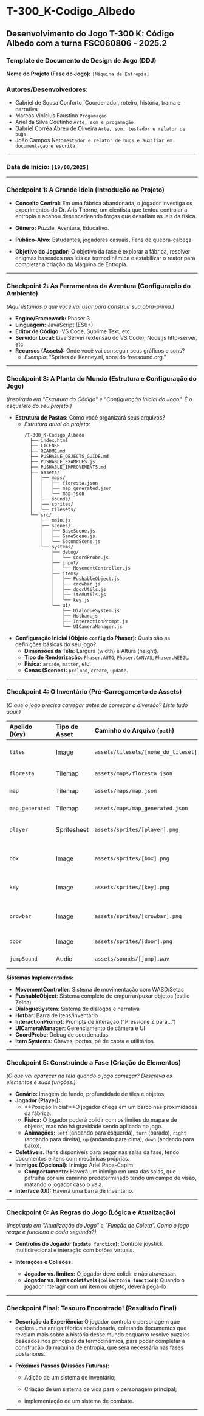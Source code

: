 # T-300_K-Codigo_Albedo
Desenvolvimento do Jogo T-300 K: Código Albedo com a turna FSC060806 - 2025.2
---

### Template de Documento de Design de Jogo (DDJ)

**Nome do Projeto (Fase do Jogo):** `[Máquina de Entropia]`

### **Autores/Desenvolvedores:** 
- Gabriel de Sousa Conforto `Coordenador, roteiro, história, trama e narrativa
- Marcos Vinícius Faustino `Progamação`
- Ariel da Silva Coutinho `Arte, som e progamação`
- Gabriel Corrêa Abreu de Oliveira `Arte, som, testador e relator de bugs`
- João Campos Neto`Testador e relator de bugs e auxiliar em documentaçao e escrita` 
 ---

 ### **Data de Início:** `[19/08/2025]`
--- 

### Checkpoint 1: A Grande Ideia (Introdução ao Projeto)


*   **Conceito Central:** Em uma fábrica abandonada, o jogador investiga os experimentos do Dr. Aris Thorne, um cientista que tentou controlar a entropia e acabou desencadeando forças que desafiam as leis da física.
   
*   **Gênero:** Puzzle, Aventura, Educativo.
*   **Público-Alvo:** Estudantes, jogadores casuais, Fans de quebra-cabeça
*   **Objetivo do Jogador:** O objetivo da fase é explorar a fábrica, resolver enigmas baseados nas leis da termodinâmica e estabilizar o reator para completar a criação da Máquina de Entropia.

---

### Checkpoint 2: As Ferramentas da Aventura (Configuração do Ambiente)

*(Aqui listamos o que você vai usar para construir sua obra-prima.)*

*   **Engine/Framework:** Phaser 3
*   **Linguagem:** JavaScript (ES6+)
*   **Editor de Código:** VS Code, Sublime Text, etc.
*   **Servidor Local:** Live Server (extensão do VS Code), Node.js http-server, etc.
*   **Recursos (Assets):** Onde você vai conseguir seus gráficos e sons?
    *   *Exemplo:* "Sprites de Kenney.nl, sons do freesound.org."

---

### Checkpoint 3: A Planta do Mundo (Estrutura e Configuração do Jogo)

*(Inspirado em "Estrutura do Código" e "Configuração Inicial do Jogo". É o esqueleto do seu projeto.)*

*   **Estrutura de Pastas:** Como você organizará seus arquivos?
    *   *Estrutura atual do projeto:*
        ```
        /T-300_K-Codigo_Albedo
          ├── index.html
          ├── LICENSE
          ├── README.md
          ├── PUSHABLE_OBJECTS_GUIDE.md
          ├── PUSHABLE_EXAMPLES.js
          ├── PUSHABLE_IMPROVEMENTS.md
          ├── assets/
          │   ├── maps/
          │   │   ├── floresta.json
          │   │   ├── map_generated.json
          │   │   └── map.json
          │   ├── sounds/
          │   ├── sprites/
          │   └── tilesets/
          └── src/
              ├── main.js
              ├── scenes/
              │   ├── BaseScene.js
              │   ├── GameScene.js
              │   └── SecondScene.js
              └── systems/
                  ├── debug/
                  │   └── CoordProbe.js
                  ├── input/
                  │   └── MovementController.js
                  ├── items/
                  │   ├── PushableObject.js
                  │   ├── crowbar.js
                  │   ├── doorUtils.js
                  │   ├── itemUtils.js
                  │   └── key.js
                  └── ui/
                      ├── DialogueSystem.js
                      ├── Hotbar.js
                      ├── InteractionPrompt.js
                      └── UICameraManager.js
        ```
*   **Configuração Inicial (Objeto `config` do Phaser):** Quais são as definições básicas do seu jogo?
    *   **Dimensões da Tela:** Largura (width) e Altura (height).
    *   **Tipo de Renderização:** `Phaser.AUTO`, `Phaser.CANVAS`, `Phaser.WEBGL`.
    *   **Física:** `arcade`, `matter`, etc.
    *   **Cenas (Scenes):** `preload`, `create`, `update`.

---

### Checkpoint 4: O Inventário (Pré-Carregamento de Assets)

*(O que o jogo precisa carregar antes de começar a diversão? Liste tudo aqui.)*

| Apelido (Key) | Tipo de Asset | Caminho do Arquivo (`path`) | Descrição |
| :--- | :--- | :--- | :--- |
| `tiles` | Image | `assets/tilesets/[nome_do_tileset].png` | Tileset principal do jogo |
| `floresta` | Tilemap | `assets/maps/floresta.json` | Mapa da área floresta |
| `map` | Tilemap | `assets/maps/map.json` | Mapa principal |
| `map_generated` | Tilemap | `assets/maps/map_generated.json` | Mapa gerado |
| `player` | Spritesheet | `assets/sprites/[player].png` | Sprites do personagem jogável |
| `box` | Image | `assets/sprites/[box].png` | Caixa empurrável (sistema push/pull) |
| `key` | Image | `assets/sprites/[key].png` | Chave para interação com portas |
| `crowbar` | Image | `assets/sprites/[crowbar].png` | Pé de cabra para quebrar objetos |
| `door` | Image | `assets/sprites/[door].png` | Portas interativas |
| `jumpSound` | Audio | `assets/sounds/[jump].wav` | Som de pulo (exemplo) |

**Sistemas Implementados:**
- **MovementController**: Sistema de movimentação com WASD/Setas
- **PushableObject**: Sistema completo de empurrar/puxar objetos (estilo Zelda)
- **DialogueSystem**: Sistema de diálogos e narrativa
- **Hotbar**: Barra de itens/inventário
- **InteractionPrompt**: Prompts de interação ("Pressione Z para...")
- **UICameraManager**: Gerenciamento de câmera e UI
- **CoordProbe**: Debug de coordenadas
- **Item Systems**: Chaves, portas, pé de cabra e utilitários

---

### Checkpoint 5: Construindo a Fase (Criação de Elementos)

*(O que vai aparecer na tela quando o jogo começar? Descreva os elementos e suas funções.)*

*   **Cenário:** Imagem de fundo, profundidade de tiles e objetos
*   **Jogador (Player):**
    *   **Posição Inicial:**O jogador chega em um barco nas proximidades da fábrica.
    *   **Física:** O jogador poderá colidir com os limites do mapa e de objetos, mas não há gravidade sendo aplicada no jogo.
    *   **Animações:** `left` (andando para esquerda), `turn` (parado), `right` (andando para direita), `up` (andando para cima), `down` (andando para baixo),
*   **Coletáveis:** Itens disponíveis para pegar nas salas da fase, tendo documentos e itens com mecânicas próprias.
*   **Inimigos (Opcional):** Inimigo Ariel Papa-Capim
    *   **Comportamento:** Haverá um inimigo em uma das salas, que patrulha por um caminho predeterminado tendo um campo de visão, matando o jogador caso o veja.
*   **Interface (UI):** Haverá uma barra de inventário.

---

### Checkpoint 6: As Regras do Jogo (Lógica e Atualização)

*(Inspirado em "Atualização do Jogo" e "Função de Coleta". Como o jogo reage e funciona a cada segundo?)*

*   **Controles do Jogador (`update function`):** Controle joystick multidirecional e interação com botões virtuais.

*   **Interações e Colisões:**
    *   **Jogador vs. limites:** O jogador deve colidir e não atravessar.
    *   **Jogador vs. Itens coletáveis (`collectCoin function`):** Quando o jogador interagir com um item ou objeto, deverá pegá-lo
---

### Checkpoint Final: Tesouro Encontrado! (Resultado Final)

*   **Descrição da Experiência:** O jogador controla o personagem que explora uma antiga fábrica abandonada, coletando documentos que revelam mais sobre a história desse mundo enquanto resolve puzzles baseados nos principios da termodinâmica, para poder completar a construção da máquina de entropia, que sera necessária nas fases posteriores.
  
*   **Próximos Passos (Missões Futuras):** 

     - Adição de um sistema de inventário;
 
     - Criação de um sistema de vida para o personagem principal;
 
     - implementação de um sistema de combate.

---
